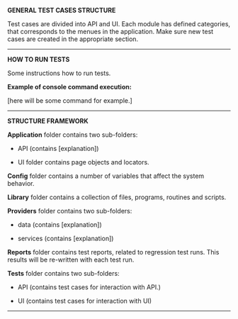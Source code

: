 **GENERAL TEST CASES STRUCTURE**

Test cases are divided into API and UI.
Each module has defined categories, that corresponds to the menues in the application. Make sure new test cases are created in the appropriate section.

----------

**HOW TO RUN TESTS**

Some instructions how to run tests.


**Example of console command execution:**

[here will be some command for example.]

-----------

**STRUCTURE FRAMEWORK**

**Application** folder contains two sub-folders:

* API (contains [explanation])

* UI folder contains page objects and locators.



**Config**  folder contains a number of variables that affect the system behavior.

**Library** folder contains a collection of files, programs, routines and scripts.

**Providers** folder contains  two sub-folders:

* data (contains [explanation])

* services (contains [explanation])



**Reports** folder contains test reports, related to regression test runs. This results will be re-written with each test run.

**Tests** folder contains two sub-folders:

* API (contains test cases for interaction with API.)

* UI (contains test cases for interaction with UI)



------
